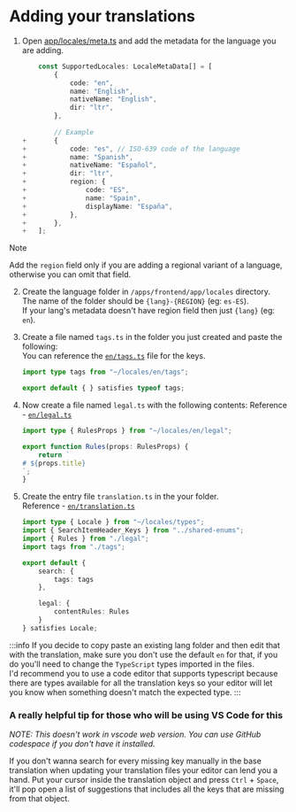 # Adding your translations

1. Open [app/locales/meta.ts](/apps/frontend/app/locales/meta.ts) and add the metadata for the language you are adding.

    ```ts
        const SupportedLocales: LocaleMetaData[] = [
            {
                code: "en",
                name: "English",
                nativeName: "English",
                dir: "ltr",
            },
        
            // Example
    +       {
    +           code: "es", // ISO-639 code of the language
    +           name: "Spanish",
    +           nativeName: "Español",
    +           dir: "ltr",
    +           region: {
    +               code: "ES",
    +               name: "Spain",
    +               displayName: "España",
    +           },
    +       },
    +   ];
    ```

> [!NOTE]
> Add the `region` field only if you are adding a regional variant of a language, otherwise you can omit that field.


2. Create the language folder in `/apps/frontend/app/locales` directory. \
The name of the folder should be `{lang}-{REGION}` (eg: `es-ES`). \
If your lang's metadata doesn't have region field then just `{lang}` (eg: `en`).

3. Create a file named `tags.ts` in the folder you just created and paste the following: \
    You can reference the [`en/tags.ts`](/apps/frontend/app/locales/en/tags.ts) file for the keys.
    ```ts
    import type tags from "~/locales/en/tags";

    export default { } satisfies typeof tags;
    ```

4. Now create a file named `legal.ts` with the following contents:
    Reference - [`en/legal.ts`](/apps/frontend/app/locales/en/legal.ts)
    ```ts
    import type { RulesProps } from "~/locales/en/legal";

    export function Rules(props: RulesProps) {
        return `
    # ${props.title}
    `;
    }

    ```

5. Create the entry file `translation.ts` in the your folder. \
    Reference - [`en/translation.ts`](/apps/frontend/app/locales/en/translation.ts)
    ```ts
    import type { Locale } from "~/locales/types";
    import { SearchItemHeader_Keys } from "../shared-enums";
    import { Rules } from "./legal";
    import tags from "./tags";

    export default {
        search: {
            tags: tags
        },

        legal: {
            contentRules: Rules
        }
    } satisfies Locale;
    ```

:::info
If you decide to copy paste an existing lang folder and then edit that with the translation, make sure you don't use the default `en` for that, if you do you'll need to change the `TypeScript` types imported in the files. \
I'd recommend you to use a code editor that supports typescript because there are types available for all the translation keys so your editor will let you know when something doesn't match the expected type.
:::


### A really helpful tip for those who will be using VS Code for this

_NOTE: This doesn't work in vscode web version. You can use GitHub codespace if you don't have it installed._

If you don't wanna search for every missing key manually in the base translation when updating your translation files your editor can lend you a hand. Put your cursor inside the translation object and press `Ctrl` + `Space`, it'll pop open a list of suggestions that includes all the keys that are missing from that object.